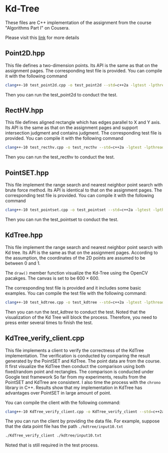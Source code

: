 # Kd-Tree

These files are C++ implementation of the assignment from the course "Algorithms Part I"  on Cousera.

Please visit this [link](https://coursera.cs.princeton.edu/algs4/assignments/kdtree/specification.php) for more details



## Point2D.hpp

This file defines a two-dimension points. Its API is the same as that on the assignment pages. The corresponding test file is provided.  You can compile it with the following command

```bash
clang++-10 test_point2d.cpp -o test_point2d --std=c++2a -lgtest -lpthread
```

Then you can run the test_point2d to conduct the test.



## RectHV.hpp

This file defines aligned rectangle which has edges parallel to X and Y axis. Its API is the same as that on the assignment pages and support intersection judgment and contains judgment. The corresponding test file is provided. You can compile it with the following command

```bash
clang++-10 test_recthv.cpp -o test_recthv --std=c++2a -lgtest -lpthread
```

Then you can run the test_recthv to conduct the test.



## PointSET.hpp

This file implement the range search and nearest neighbor point search with brute force method. Its API is identical to that on the assignment pages. The corresponding test file is provided. You can compile it with the following command 

```bash
clang++-10 test_pointset.cpp -o test_pointset --std=c++2a -lgtest -lpthread
```

Then you can run the test_pointset to conduct the test.

## KdTree.hpp

This file implement the range search and nearest neighbor point search with Kd tree. Its API is the same as that on the assignment pages. According to the assumption,  the coordinates of the 2D points are assumed to be between 0 and 1. 

The `draw()` member function visualize the Kd-Tree using the OpenCV pacakges. The canvas is set to be $600 \times 600$. 

The corresponding test file is provided and it includes some basic examples.  You can compile the test file with the following command:  

```bash
clang++-10 test_kdtree.cpp -o test_kdtree --std=c++2a -lgtest -lpthread `pkg-config opencv4 --cflags --libs`
```

Then you can run the *test_kdtree* to conduct the test. Noted that the visualization of the Kd Tree will block the process. Therefore, you need to press enter several times to finish the test.



## KdTree_verify_client.cpp

This file implements a client to verify the correctness of the KdTree implementation.  The verification is conducted by comparing the result generated by the PointSET  and KdTree. The point data are from the course. It first visualize the KdTree then conduct the comparison using both fixed/random point and rectangles. The comparison is conducted under Google test framework So far from my experiments, results from the PointSET and KdTree are consistent. I also time the process with the `chrono` library in C++. Results show that my implementation in KdTree has advantages over PointSET in large amount of point. 

You can compile the client with the following command:

```bash
clang++-10 KdTree_verify_client.cpp -o KdTree_verify_client --std=c++2a -lstdc++fs -lgtest -lpthread `pkg-config opencv4 --cflags --libs` 
```

The you can run the client by providing the data file. For example, suppose that the data point file has the path `./kdtree/input10.txt`

```bash
./KdTree_verify_client ./kdtree/input10.txt
```

Noted that is still required in the test process.